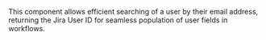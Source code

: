 This component allows efficient searching of a user by their email address, returning the Jira User ID for seamless 
population of user fields in workflows.